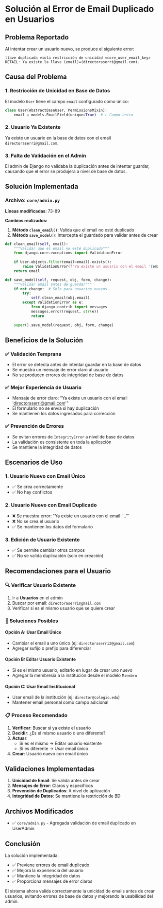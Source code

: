 # Solución al Error de Email Duplicado en Usuarios

## Problema Reportado
Al intentar crear un usuario nuevo, se produce el siguiente error:
```
llave duplicada viola restricción de unicidad «core_user_email_key»
DETAIL: Ya existe la llave (email)=(directoraserri@gmail.com).
```

## Causa del Problema

### 1. **Restricción de Unicidad en Base de Datos**
El modelo `User` tiene el campo `email` configurado como único:
```python
class User(AbstractBaseUser, PermissionsMixin):
    email = models.EmailField(unique=True)  # ← Campo único
```

### 2. **Usuario Ya Existente**
Ya existe un usuario en la base de datos con el email `directoraserri@gmail.com`.

### 3. **Falta de Validación en el Admin**
El admin de Django no validaba la duplicación antes de intentar guardar, causando que el error se produjera a nivel de base de datos.

## Solución Implementada

### Archivo: `core/admin.py`
**Líneas modificadas**: 73-89

**Cambios realizados:**

1. **Método `clean_email()`**: Valida que el email no esté duplicado
2. **Método `save_model()`**: Intercepta el guardado para validar antes de crear

```python
def clean_email(self, email):
    """Validar que el email no esté duplicado"""
    from django.core.exceptions import ValidationError
    
    if User.objects.filter(email=email).exists():
        raise ValidationError(f"Ya existe un usuario con el email '{email}'")
    return email

def save_model(self, request, obj, form, change):
    """Validar email antes de guardar"""
    if not change:  # Solo para usuarios nuevos
        try:
            self.clean_email(obj.email)
        except ValidationError as e:
            from django.contrib import messages
            messages.error(request, str(e))
            return
    
    super().save_model(request, obj, form, change)
```

## Beneficios de la Solución

### ✅ **Validación Temprana**
- El error se detecta antes de intentar guardar en la base de datos
- Se muestra un mensaje de error claro al usuario
- No se producen errores de integridad de base de datos

### ✅ **Mejor Experiencia de Usuario**
- Mensaje de error claro: "Ya existe un usuario con el email 'directoraserri@gmail.com'"
- El formulario no se envía si hay duplicación
- Se mantienen los datos ingresados para corrección

### ✅ **Prevención de Errores**
- Se evitan errores de `IntegrityError` a nivel de base de datos
- La validación es consistente en toda la aplicación
- Se mantiene la integridad de datos

## Escenarios de Uso

### 1. **Usuario Nuevo con Email Único**
- ✅ Se crea correctamente
- ✅ No hay conflictos

### 2. **Usuario Nuevo con Email Duplicado**
- ❌ Se muestra error: "Ya existe un usuario con el email '...'"
- ❌ No se crea el usuario
- ✅ Se mantienen los datos del formulario

### 3. **Edición de Usuario Existente**
- ✅ Se permite cambiar otros campos
- ✅ No se valida duplicación (solo en creación)

## Recomendaciones para el Usuario

### 🔍 **Verificar Usuario Existente**
1. Ir a **Usuarios** en el admin
2. Buscar por email: `directoraserri@gmail.com`
3. Verificar si es el mismo usuario que se quiere crear

### 🔧 **Soluciones Posibles**

#### Opción A: Usar Email Único
- Cambiar el email a uno único (ej: `directoraserri2@gmail.com`)
- Agregar sufijo o prefijo para diferenciar

#### Opción B: Editar Usuario Existente
- Si es el mismo usuario, editarlo en lugar de crear uno nuevo
- Agregar la membresía a la institución desde el modelo `Miembro`

#### Opción C: Usar Email Institucional
- Usar email de la institución (ej: `director@colegio.edu`)
- Mantener email personal como campo adicional

### 📋 **Proceso Recomendado**

1. **Verificar**: Buscar si ya existe el usuario
2. **Decidir**: ¿Es el mismo usuario o uno diferente?
3. **Actuar**: 
   - Si es el mismo → Editar usuario existente
   - Si es diferente → Usar email único
4. **Crear**: Usuario nuevo con email único

## Validaciones Implementadas

1. **Unicidad de Email**: Se valida antes de crear
2. **Mensajes de Error**: Claros y específicos
3. **Prevención de Duplicados**: A nivel de aplicación
4. **Integridad de Datos**: Se mantiene la restricción de BD

## Archivos Modificados

- ✅ `core/admin.py` - Agregada validación de email duplicado en UserAdmin

## Conclusión

La solución implementada:
- ✅ Previene errores de email duplicado
- ✅ Mejora la experiencia del usuario
- ✅ Mantiene la integridad de datos
- ✅ Proporciona mensajes de error claros

El sistema ahora valida correctamente la unicidad de emails antes de crear usuarios, evitando errores de base de datos y mejorando la usabilidad del admin.
